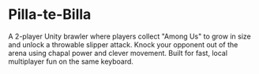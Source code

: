 # Pilla-te-Billa
A 2-player Unity brawler where players collect "Among Us" to grow in size and unlock a throwable slipper attack. Knock your opponent out of the arena using chapal power and clever movement. Built for fast, local multiplayer fun on the same keyboard.

